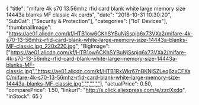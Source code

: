 {
	"title": "mifare 4k s70 13.56mhz rfid card blank white large memory size 14443a blanks MF classic 4k cards",
	"date": "2018-10-31 10:30:20",
	"SubCat": ["Security & Protection"],
	"categories": ["IoT Devices"],
	"thumbnailImage": "https://ae01.alicdn.com/kf/HTB1ow6CKhSYBuNjSspjq6x73VXa2/mifare-4k-s70-13-56mhz-rfid-card-blank-white-large-memory-size-14443a-blanks-MF-classic.jpg_220x220.jpg",
	"BigImage": ["https://ae01.alicdn.com/kf/HTB1ow6CKhSYBuNjSspjq6x73VXa2/mifare-4k-s70-13-56mhz-rfid-card-blank-white-large-memory-size-14443a-blanks-MF-classic.jpg","https://ae01.alicdn.com/kf/HTB1RxWkr67nBKNjSZLeq6zxCFXaC/mifare-4k-s70-13-56mhz-rfid-card-blank-white-large-memory-size-14443a-blanks-MF-classic.jpg","","",""],
	"actualPrice": 0.50,
	"comparePrice": 1.50,
	"linkurl": "http://s.click.aliexpress.com/e/zzdXxdq",
	"inStock": 65
}
